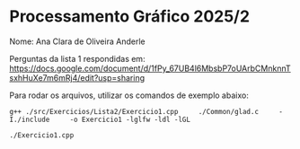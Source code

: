 # Processamento Gráfico 2025/2

Nome: Ana Clara de Oliveira Anderle

Perguntas da lista 1 respondidas em: https://docs.google.com/document/d/1fPy_67UB4l6MbsbP7oUArbCMnknnTsxhHuXe7m6mRj4/edit?usp=sharing


Para rodar os arquivos, utilizar os comandos de exemplo abaixo:

```
g++ ./src/Exercicios/Lista2/Exercicio1.cpp     ./Common/glad.c     -I./include     -o Exercicio1 -lglfw -ldl -lGL
```

```
./Exercicio1.cpp 
```
